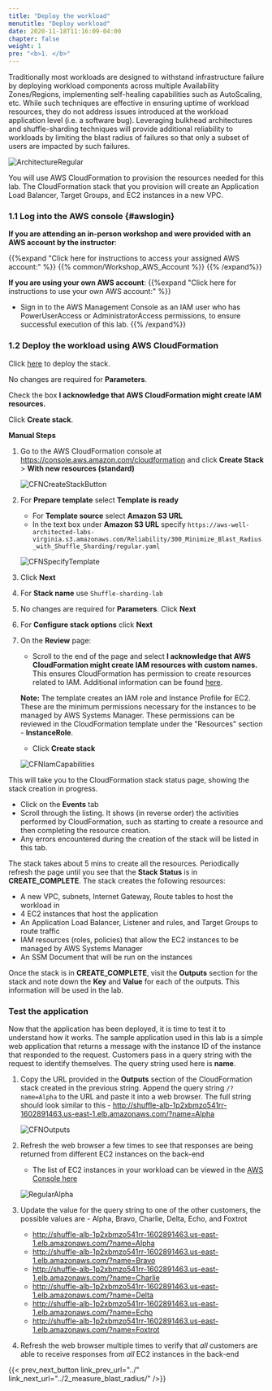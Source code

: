 ```yaml
---
title: "Deploy the workload"
menutitle: "Deploy workload"
date: 2020-11-18T11:16:09-04:00
chapter: false
weight: 1
pre: "<b>1. </b>"
---
```


Traditionally most workloads are designed to withstand infrastructure failure by deploying workload components across multiple Availability Zones/Regions, implementing self-healing capabilities such as AutoScaling, etc. While such techniques are effective in ensuring uptime of workload resources, they do not address issues introduced at the workload application level (i.e. a software bug). Leveraging bulkhead architectures and shuffle-sharding techniques will provide additional reliability to workloads by limiting the blast radius of failures so that only a subset of users are impacted by such failures.

![ArchitectureRegular](/Reliability/300_Minimize_Blast_Radius_with_Shuffle_Sharding/Images/Architecture-regular.png)

You will use AWS CloudFormation to provision the resources needed for this lab. The CloudFormation stack that you provision will create an Application Load Balancer, Target Groups, and EC2 instances in a new VPC.

### 1.1 Log into the AWS console {#awslogin}

**If you are attending an in-person workshop and were provided with an AWS account by the instructor**:

{{%expand "Click here for instructions to access your assigned AWS account:" %}} {{% common/Workshop_AWS_Account %}} {{% /expand%}}

**If you are using your own AWS account**:
{{%expand "Click here for instructions to use your own AWS account:" %}}
* Sign in to the AWS Management Console as an IAM user who has PowerUserAccess or AdministratorAccess permissions, to ensure successful execution of this lab.
{{% /expand%}}

### 1.2 Deploy the workload using AWS CloudFormation

Click [here](https://console.aws.amazon.com/cloudformation/home?region=us-east-1#/stacks/quickcreate?templateUrl=https%3A%2F%2Faws-well-architected-labs-virginia.s3.amazonaws.com%2FReliability%2F300_Minimize_Blast_Radius_with_Shuffle_Sharding%2Fregular.yaml&stackName=Shuffle-sharding-lab) to deploy the stack.

No changes are required for **Parameters**.

Check the box **I acknowledge that AWS CloudFormation might create IAM resources.**

Click **Create stack**.

**Manual Steps**

1. Go to the AWS CloudFormation console at <https://console.aws.amazon.com/cloudformation> and click **Create Stack** > **With new resources (standard)**

    ![CFNCreateStackButton](/Reliability/300_Minimize_Blast_Radius_with_Shuffle_Sharding/Images/CFNCreateStackButton.png)

1. For **Prepare template** select **Template is ready**

    * For **Template source** select **Amazon S3 URL**
    * In the text box under **Amazon S3 URL** specify `https://aws-well-architected-labs-virginia.s3.amazonaws.com/Reliability/300_Minimize_Blast_Radius_with_Shuffle_Sharding/regular.yaml`

    ![CFNSpecifyTemplate](/Reliability/300_Minimize_Blast_Radius_with_Shuffle_Sharding/Images/CFNSpecifyTemplate.png)

1. Click **Next**
1. For **Stack name** use `Shuffle-sharding-lab`
1. No changes are required for **Parameters**. Click **Next**
1. For **Configure stack options** click **Next**
1. On the **Review** page:
    * Scroll to the end of the page and select **I acknowledge that AWS CloudFormation might create IAM resources with custom names.** This ensures CloudFormation has permission to create resources related to IAM. Additional information can be found [here](https://docs.aws.amazon.com/AWSCloudFormation/latest/APIReference/API_CreateStack.html).

    **Note:** The template creates an IAM role and Instance Profile for EC2. These are the minimum permissions necessary for the instances to be managed by AWS Systems Manager. These permissions can be reviewed in the CloudFormation template under the "Resources" section - **InstanceRole**.

    * Click **Create stack**

    ![CFNIamCapabilities](/Reliability/300_Minimize_Blast_Radius_with_Shuffle_Sharding/Images/CFNIamCapabilities.png)

This will take you to the CloudFormation stack status page, showing the stack creation in progress.

  * Click on the **Events** tab
  * Scroll through the listing. It shows (in reverse order) the activities performed by CloudFormation, such as starting to create a resource and then completing the resource creation.
  * Any errors encountered during the creation of the stack will be listed in this tab.

The stack takes about 5 mins to create all the resources. Periodically refresh the page until you see that the **Stack Status** is in **CREATE_COMPLETE**. The stack creates the following resources:

* A new VPC, subnets, Internet Gateway, Route tables to host the workload in
* 4 EC2 instances that host the application
* An Application Load Balancer, Listener and rules, and Target Groups to route traffic
* IAM resources (roles, policies) that allow the EC2 instances to be managed by AWS Systems Manager
* An SSM Document that will be run on the instances

Once the stack is in **CREATE_COMPLETE**, visit the **Outputs** section for the stack and note down the **Key** and **Value** for each of the outputs. This information will be used in the lab.

### Test the application

Now that the application has been deployed, it is time to test it to understand how it works. The sample application used in this lab is a simple web application that returns a message with the instance ID of the instance that responded to the request. Customers pass in a query string with the request to identify themselves. The query string used here is **name**.

1. Copy the URL provided in the **Outputs** section of the CloudFormation stack created in the previous string. Append the query string `/?name=Alpha` to the URL and paste it into a web browser. The full string should look similar to this - http://shuffle-alb-1p2xbmzo541rr-1602891463.us-east-1.elb.amazonaws.com/?name=Alpha

    ![CFNOutputs](/Reliability/300_Minimize_Blast_Radius_with_Shuffle_Sharding/Images/CFNOutputs.png)

1. Refresh the web browser a few times to see that responses are being returned from different EC2 instances on the back-end
    * The list of EC2 instances in your workload can be viewed in the [AWS Console here](https://console.aws.amazon.com/ec2/v2/home?#Instances:tag:Name=Node)

    ![RegularAlpha](/Reliability/300_Minimize_Blast_Radius_with_Shuffle_Sharding/Images/RegularAlpha.png)

1. Update the value for the query string to one of the other customers, the possible values are - Alpha, Bravo, Charlie, Delta, Echo, and Foxtrot

    * http://shuffle-alb-1p2xbmzo541rr-1602891463.us-east-1.elb.amazonaws.com/?name=Alpha
    * http://shuffle-alb-1p2xbmzo541rr-1602891463.us-east-1.elb.amazonaws.com/?name=Bravo
    * http://shuffle-alb-1p2xbmzo541rr-1602891463.us-east-1.elb.amazonaws.com/?name=Charlie
    * http://shuffle-alb-1p2xbmzo541rr-1602891463.us-east-1.elb.amazonaws.com/?name=Delta
    * http://shuffle-alb-1p2xbmzo541rr-1602891463.us-east-1.elb.amazonaws.com/?name=Echo
    * http://shuffle-alb-1p2xbmzo541rr-1602891463.us-east-1.elb.amazonaws.com/?name=Foxtrot

1. Refresh the web browser multiple times to verify that _all_ customers are able to receive responses from _all_ EC2 instances in the back-end

{{< prev_next_button link_prev_url="../" link_next_url="../2_measure_blast_radius/" />}}